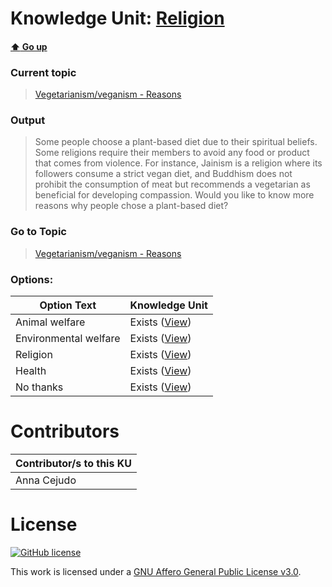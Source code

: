 # Knowledge Unit: [Religion](../../knowledge_units/vegetarianismveganism-reasons/religion.md)

#### [:arrow_up: Go up](../../topics/vegetarianismveganism-reasons.md)
### Current topic
> [Vegetarianism/veganism - Reasons](../../topics/vegetarianismveganism-reasons.md)
### Output
> Some people choose a plant-based diet due to their spiritual beliefs. Some religions require their members to avoid any food or product that comes from violence. For instance, Jainism is a religion where its followers consume a strict vegan diet, and Buddhism does not prohibit the consumption of meat but recommends a vegetarian as beneficial for developing compassion. Would you like to know more reasons why people chose a plant-based diet?
### Go to Topic
> [Vegetarianism/veganism - Reasons](../../topics/vegetarianismveganism-reasons.md)

### Options: 

| Option Text | Knowledge Unit |
| - | - |  
| Animal welfare  |  Exists ([View](../../knowledge_units/vegetarianismveganism-reasons/animal-welfare.md))  |  
| Environmental welfare  |  Exists ([View](../../knowledge_units/vegetarianismveganism-reasons/environmental-welfare.md))  |  
| Religion  |  Exists ([View](../../knowledge_units/vegetarianismveganism-reasons/religion.md))  |  
| Health  |  Exists ([View](../../knowledge_units/vegetarianismveganism-reasons/health.md))  |  
| No thanks  |  Exists ([View](../../knowledge_units/vegetarianismveganism-reasons/no-thanks.md))  | 

# Contributors

| Contributor/s to this KU |
| - | 
| Anna Cejudo |

# License
[![GitHub license](https://img.shields.io/github/license/inbrainz/cerebro)](https://github.com/inbrainz/cerebro/blob/master/LICENSE)

This work is licensed under a [GNU Affero General Public License v3.0](https://www.gnu.org/licenses/agpl-3.0.txt).
